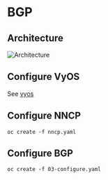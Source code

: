 # BGP
## Architecture
![Architecture](architecture.png)
## Configure VyOS
See [vyos](vyos/)

## Configure NNCP
```
oc create -f nncp.yaml
```

## Configure BGP
```
oc create -f 03-configure.yaml
```
